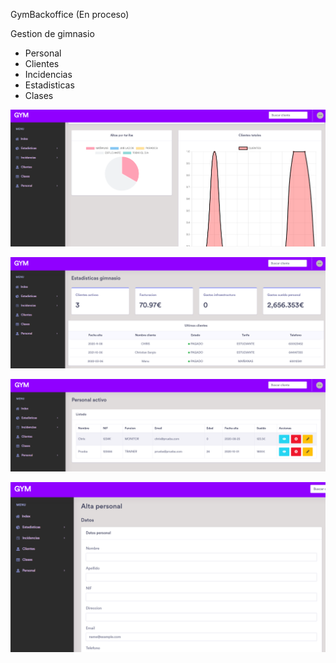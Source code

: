 GymBackoffice (En proceso)

Gestion de gimnasio

  - Personal
  - Clientes
  - Incidencias
  - Estadisticas
  - Clases
  
![](https://github.com/MulDeveloper/GymBackoffice/blob/main/stats.png?raw=true)

![](https://github.com/MulDeveloper/GymBackoffice/blob/main/widg.png?raw=true)
 
![](https://github.com/MulDeveloper/GymBackoffice/blob/main/listpersonal.png?raw=true)
 
![](https://github.com/MulDeveloper/GymBackoffice/blob/main/altapersonal.png?raw=true)

